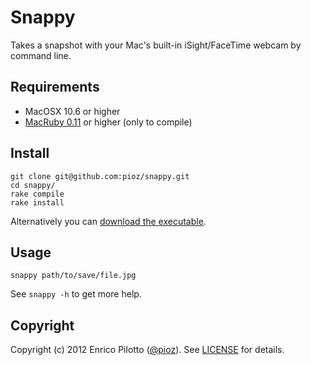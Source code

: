 # Snappy

Takes a snapshot with your Mac's built-in iSight/FaceTime webcam by command line.

## Requirements

* MacOSX 10.6 or higher
* [MacRuby 0.11](http://macruby.org) or higher (only to compile)

## Install

    git clone git@github.com:pioz/snappy.git 
    cd snappy/
    rake compile
    rake install

Alternatively you can [download the executable]().
    
## Usage

    snappy path/to/save/file.jpg

See `snappy -h` to get more help.
    
## Copyright

Copyright (c) 2012 Enrico Pilotto ([@pioz](http://github.com/pioz)). See [LICENSE](https://github.com/pioz/snappy/blob/master/LICENSE) for details.